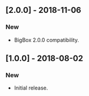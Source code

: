 ## [2.0.0] - 2018-11-06

### New

- BigBox 2.0.0 compatibility.

## [1.0.0] - 2018-08-02

### New

- Initial release.
